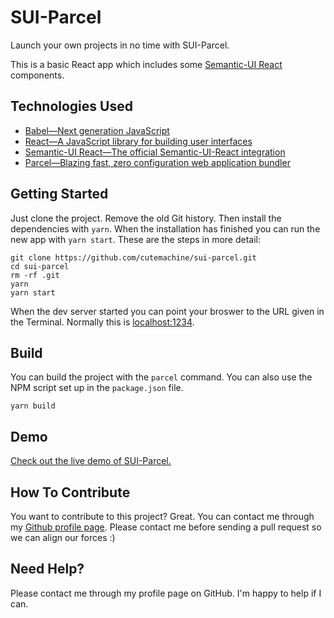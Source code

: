 # SUI-Parcel

Launch your own projects in no time with SUI-Parcel.

This is a basic React app which includes some [Semantic-UI React](https://react.semantic-ui.com/introduction) components.


## Technologies Used

- [Babel—Next generation JavaScript](https://babeljs.io)
- [React—A JavaScript library for building user interfaces](https://reactjs.org/)
- [Semantic-UI React—The official Semantic-UI-React integration](https://react.semantic-ui.com/introduction)
- [Parcel—Blazing fast, zero configuration web application bundler](https://parceljs.org)


## Getting Started

Just clone the project. Remove the old Git history. Then install the dependencies with `yarn`. When the installation has finished you can run the new app with `yarn start`. These are the steps in more detail:

    git clone https://github.com/cutemachine/sui-parcel.git
    cd sui-parcel
    rm -rf .git
    yarn
    yarn start

When the dev server started you can point your broswer to the URL given in the Terminal. Normally this is [localhost:1234](http:localhost:1234).


## Build

You can build the project with the `parcel` command. You can also use the NPM script set up in the `package.json` file.

    yarn build


## Demo

[Check out the live demo of SUI-Parcel.]()


## How To Contribute

You want to contribute to this project? Great. You can contact me through my [Github profile page](https://github.com/cutemachine). Please contact me before sending a pull request so we can align our forces :)


## Need Help?

Please contact me through my profile page on GitHub. I'm happy to help if I can.

